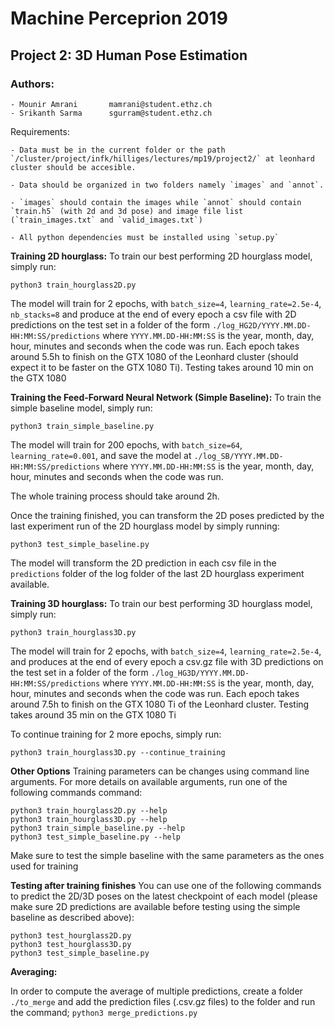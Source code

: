 # Machine Perceprion 2019
## Project 2: 3D Human Pose Estimation

### Authors:
	- Mounir Amrani       mamrani@student.ethz.ch
	- Srikanth Sarma      sgurram@student.ethz.ch

Requirements:

	- Data must be in the current folder or the path `/cluster/project/infk/hilliges/lectures/mp19/project2/` at leonhard cluster should be accesible.

	- Data should be organized in two folders namely `images` and `annot`.

	- `images` should contain the images while `annot` should contain `train.h5` (with 2d and 3d pose) and image file list (`train_images.txt` and `valid_images.txt`)

	- All python dependencies must be installed using `setup.py`

**Training 2D hourglass:**
To train our best performing 2D hourglass model, simply run:
```
python3 train_hourglass2D.py
```
The model will train for 2 epochs, with `batch_size=4`, `learning_rate=2.5e-4`, `nb_stacks=8` and produce at the end of every epoch a csv file with 2D predictions on the test set in a folder of the form `./log_HG2D/YYYY.MM.DD-HH:MM:SS/predictions` where `YYYY.MM.DD-HH:MM:SS` is the year, month, day, hour, minutes and seconds when the code was run.
Each epoch takes around 5.5h to finish on the GTX 1080 of the Leonhard cluster (should expect it to be faster on the GTX 1080 Ti).
Testing takes around 10 min on the GTX 1080

**Training the Feed-Forward Neural Network (Simple Baseline):**
To train the simple baseline model, simply run:
```
python3 train_simple_baseline.py
```
The model will train for 200 epochs, with `batch_size=64`, `learning_rate=0.001`,  and save the model at `./log_SB/YYYY.MM.DD-HH:MM:SS/predictions` where `YYYY.MM.DD-HH:MM:SS` is the year, month, day, hour, minutes and seconds when the code was run.

The whole training process should take around 2h.

Once the training finished, you can transform the 2D poses predicted by the last experiment run of the 2D hourglass model by simply running:

```
python3 test_simple_baseline.py
```
The model will transform the 2D prediction in each csv file in the `predictions` folder of the log folder of the last 2D hourglass experiment available.

**Training 3D hourglass:**
To train our best performing 3D hourglass model, simply run:
```
python3 train_hourglass3D.py
```
The model will train for 2 epochs, with `batch_size=4`, `learning_rate=2.5e-4`, and produces at the end of every epoch a csv.gz file with 3D predictions on the test set in a folder of the form `./log_HG3D/YYYY.MM.DD-HH:MM:SS/predictions` where `YYYY.MM.DD-HH:MM:SS` is the year, month, day, hour, minutes and seconds when the code was run.
Each epoch takes around 7.5h to finish on the GTX 1080 Ti of the Leonhard cluster.
Testing takes around 35 min on the GTX 1080 Ti

To continue training for 2 more epochs, simply run:
```
python3 train_hourglass3D.py --continue_training
```

**Other Options**
Training parameters can be changes using command line arguments. For more details on available arguments, run one of the following commands command:
```
python3 train_hourglass2D.py --help
python3 train_hourglass3D.py --help
python3 train_simple_baseline.py --help
python3 test_simple_baseline.py --help
```
Make sure to test the simple baseline with the same parameters as the ones used for training

**Testing after training finishes**
You can use one of the following commands to predict the 2D/3D poses on the latest checkpoint of each model (please make sure 2D predictions are available before testing using the simple baseline as described above):
```
python3 test_hourglass2D.py
python3 test_hourglass3D.py
python3 test_simple_baseline.py
```

**Averaging:**

In order to compute the average of multiple predictions, create a folder `./to_merge` and add the prediction files (.csv.gz files) to the folder and run the command;
	`python3 merge_predictions.py`
